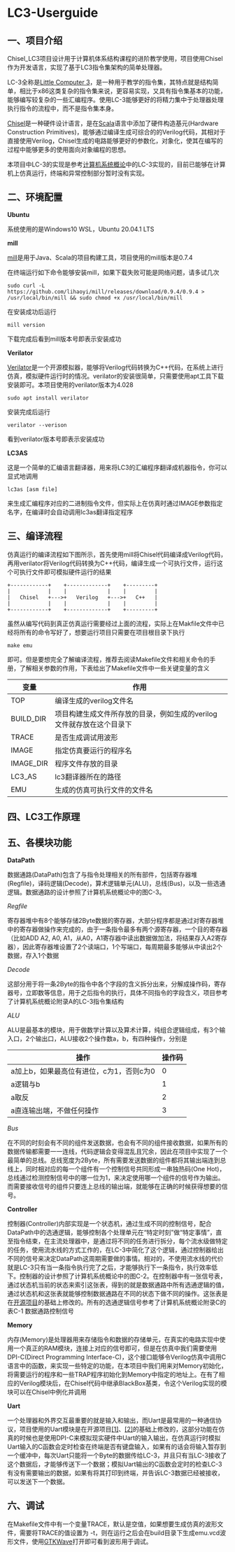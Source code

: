 # LC3-Userguide

## 一、项目介绍

Chisel_LC3项目设计用于计算机体系结构课程的进阶教学使用，项目使用Chisel作为开发语言，实现了基于LC3指令集架构的简单处理器。

LC-3全称是[Little Computer 3](https://en.wikipedia.org/wiki/Little_Computer_3)，是一种用于教学的指令集，其特点就是结构简单，相比于x86这类复杂的指令集来说，更容易实现，又具有指令集基本的功能，能够编写较复杂的一些汇编程序。使用LC-3能够更好的将精力集中于处理器处理执行指令的流程中，而不是指令集本身。

[Chisel](https://www.Chisel-lang.org/)是一种硬件设计语言，是在[Scala](https://www.scala-lang.org/)语言中添加了硬件构造基元(Hardware Construction Primitives)，能够通过编译生成可综合的的Verilog代码，其相对于直接使用Verilog，Chisel生成的电路能够更好的参数化，对象化，使其在编写的过程中能够更多的使用面向对象编程的思想。

本项目中LC-3的实现是参考[计算机系统概论](https://book.douban.com/subject/2185076/)中的LC-3实现的，目前已能够在计算机上仿真运行，终端和异常控制部分暂时没有实现。

## 二、环境配置

**Ubuntu**

系统使用的是Windows10 WSL，Ubuntu 20.04.1 LTS

**mill**

[mill](http://www.lihaoyi.com/mill/)是用于Java、Scala的项目构建工具，项目使用的mill版本是0.7.4

在终端运行如下命令能够安装mill，如果下载失败可能是网络问题，请多试几次

```shell
sudo curl -L https://github.com/lihaoyi/mill/releases/download/0.9.4/0.9.4 > /usr/local/bin/mill && sudo chmod +x /usr/local/bin/mill
```

在安装成功后运行

```shell
mill version
```

下载完成后看到mill版本号即表示安装成功

**Verilator**

[Verilator](https://www.veripool.org/wiki/verilator)是一个开源模拟器，能够将Verilog代码转换为C++代码，在系统上进行仿真，模拟硬件运行时的情况。verilator的安装很简单，只需要使用apt工具下载安装即可。本项目使用的verilator版本为4.028

```shell
sudo apt install verilator
```

安装完成后运行

```
verilator --verison
```

看到verilator版本号即表示安装成功

**LC3AS**

这是一个简单的汇编语言翻译器，用来将LC3的汇编程序翻译成机器指令，你可以显式地调用

```
lc3as [asm file]
```

来生成汇编程序对应的二进制指令文件，但实际上在仿真时通过IMAGE参数指定名字，在编译时会自动调用lc3as翻译指定程序

## 三、编译流程

仿真运行的编译流程如下图所示，首先使用mill将Chisel代码编译成Verilog代码，再用verilator将Verilog代码转换为C++代码，编译生成一个可执行文件，运行这个可执行文件即可模拟硬件运行的结果

```
+------------+    +-------------+    +---------+
|            |    |             |    |         |
|   Chisel   +--->+   Verilog   +--->+   C++   |
|            |    |             |    |         |
+------------+    +-------------+    +---------+
```


虽然从编写代码到真正仿真运行需要经过上面的流程，实际上在Makfile文件中已经将所有的命令写好了，想要运行项目只需要在项目根目录下执行

```
make emu
```

即可。但是要想完全了解编译流程，推荐去阅读Makefile文件和相关命令的手册，了解相关参数的作用，下表给出了Makefile文件中一些关键变量的含义

| 变量      | 作用                                                         |
| --------- | ------------------------------------------------------------ |
| TOP       | 编译生成的verilog文件名                                      |
| BUILD_DIR | 项目构建生成文件所存放的目录，例如生成的verilog文件就存放在这个目录下 |
| TRACE     | 是否生成调试用波形                                           |
| IMAGE     | 指定仿真要运行的程序名                                       |
| IMAGE_DIR | 程序文件存放的目录                                           |
| LC3_AS    | lc3翻译器所在的路径                                          |
| EMU       | 生成的仿真可执行文件的文件名                                 |



## 四、LC3工作原理

## 五、各模块功能

**DataPath**

数据通路(DataPath)包含了与指令处理相关的所有部件，包括寄存器堆(Regfile)，译码逻辑(Decode)，算术逻辑单元(ALU)，总线(Bus)，以及一些选通逻辑。数据通路的设计参照了计算机系统概论中的图C-3。

*Regfile*

寄存器堆中有8个能够存储2Byte数据的寄存器，大部分程序都是通过对寄存器堆中的寄存器做操作来完成的，由于一条指令最多有两个源寄存器，一个目的寄存器（比如ADD A2, A0, A1，从A0，A1寄存器中读出数据做加法，将结果存入A2寄存器），因此寄存器堆设置了2个读端口，1个写端口，每周期最多能够从中读出2个数据，存入1个数据

*Decode*

这部分用于将一条2Byte的指令中各个字段的含义拆分出来，分解成操作码，寄存器号，立即数等信息，用于之后指令的执行，具体不同指令的字段含义，项目参考了计算机系统概论附录A的LC-3指令集结构

*ALU*

ALU是最基本的模块，用于做数学计算以及算术计算，纯组合逻辑组成，有3个输入口，2个输出口，ALU接收2个操作数a，b，有四种操作，分别是

| 操作                                     | 操作码 |
| ---------------------------------------- | ------ |
| a加上b，如果最高位有进位，c为1，否则c为0 | 0      |
| a逻辑与b                                 | 1      |
| a取反                                    | 2      |
| a直连输出端，不做任何操作                | 3      |

*Bus*

在不同的时刻会有不同的组件发送数据，也会有不同的组件接收数据，如果所有的数据传输都需要一一连线，代码逻辑会变得混乱且冗余，因此在项目中实现了一个最简单的总线。总线宽度为2Byte，所有需要发送数据的组件都将其输出端连到总线上，同时相对应的每一个组件有一个控制信号共同形成一串独热码(One Hot)，总线通过检测控制信号中的哪一位为1，来决定使用哪一个组件的信号作为输出。而需要接收信号的组件只要连上总线的输出端，就能够在正确的时候获得想要的信号。

**Controller**

控制器(Controller)内部实现是一个状态机，通过生成不同的控制信号，配合DataPath中的选通逻辑，能够控制各个处理单元在“特定时刻”做“特定事情”，直至指令结束，在主流处理器中，是通过将不同的任务进行拆分，每个流水级做特定的任务，使用流水线的方式工作的，在LC-3中简化了这个逻辑，通过控制器给出不同的信号来决定DataPath这周期需要做的事情。相对的，不使用流水线的代价就是LC-3只有当一条指令执行完了之后，才能够执行下一条指令，执行效率低下。控制器的设计参照了计算机系统概论中的图C-2。在控制器中有一张信号表，通过状态机当前的状态来索引这张表，得到的就是数据通路中所有选通逻辑的值，通过状态机和这张表就能够控制数据通路在不同的状态下做不同的操作。这张表是在[开源项目](https://github.com/mdrush/LC3/blob/3026928d98d2535ae62f7fbe21aac3610cbca7c4/cs/controlstore)的基础上修改的。所有的选通逻辑信号参考了计算机系统概论附录C的表C-1 数据通路控制信号

**Memory**

内存(Memory)是处理器用来存储指令和数据的存储单元，在真实的电路实现中使用一个真正的RAM模块，连接上对应的信号即可，但是在仿真中我们需要使用DPI-C(Direct Programming Interface-C)，这个接口能够令Verilog仿真中调用C语言中的函数，来实现一些特定的功能，在本项目中我们用来对Memory初始化，将需要运行的程序和一些TRAP程序初始化到Memory中指定的地址上。在有了相应的Verilog模块后，在Chisel代码中继承BlackBox基类，令这个Verilog实现的模块可以在Chisel中例化并调用

**Uart**

一个处理器和外界交互最重要的就是输入和输出，而Uart是最常用的一种通信协议，项目使用的Uart模块是在开源项目[[1]](https://github.com/huangruidtu/Chisel-uart)、[[2]](https://github.com/nyuichi/Chisel-uart)的基础上修改的，这部分功能在仿真的时候也是使用DPI-C来模拟现实硬件中Uart的输入输出，在仿真运行时模拟Uart输入的C函数会定时检查在终端是否有键盘输入，如果有的话会将输入暂存到一个缓冲中，每次Uart只能将一个Byte的数据传给LC-3，并且只有当LC-3接收了这个数据后，才能够传送下一个数据；模拟Uart输出的C函数会定时的检查LC-3有没有需要输出的数据，如果有将其打印到终端，并告诉LC-3数据已经被接收，可以发送下一个数据。

## 六、调试

在Makefile文件中有一个变量TRACE，默认是空值，如果想要生成仿真的波形文件，需要将TRACE的值设置为 -t，则在运行之后会在build目录下生成emu.vcd波形文件，使用[GTKWave](http://gtkwave.sourceforge.net/)打开即可看到波形用于调试。
